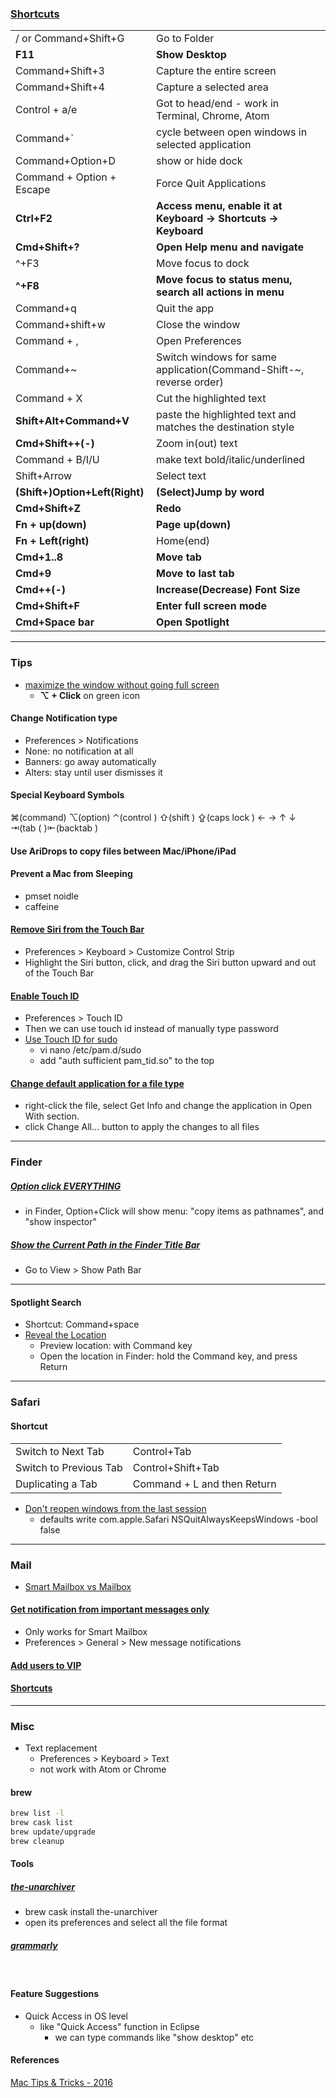 ### [Shortcuts](http://lifelongprogrammer.blogspot.com/2018/05/keyboard-shortcuts.html#mac-shortcuts)
|                                |                                                                     |
| ------------------------------ | ------------------------------------------------------------------- |
| / or Command+Shift+G           | Go to Folder                                                        |
| **F11**                        | **Show Desktop**                                                    |
| Command+Shift+3                | Capture the entire screen                                           |
| Command+Shift+4                | Capture a selected area                                             |
| Control + a/e                  | Got to head/end - work in Terminal, Chrome, Atom                    |
| Command+\`                     | cycle between open windows in selected application                  |
| Command+Option+D               | show or hide dock                                                   |
| Command + Option + Escape      | Force Quit Applications                                             |<kbd></kbd>
| **Ctrl+F2**                    | **Access menu, enable it at Keyboard -> Shortcuts -> Keyboard**     |
| **Cmd+Shift+?**                | **Open Help menu and navigate**                                     |
| ^+F3                           | Move focus to dock                                                  |
| **^+F8**                       | **Move focus to status menu, search all actions in menu**           |
| Command+q                      | Quit the app                                                        |
| Command+shift+w                | Close the window                                                    |
| Command + ,                    | Open Preferences                                                    |
| Command+~                      | Switch windows for same application(Command-Shift-~, reverse order) |
| Command + X                    | Cut the highlighted text                                            |
| **Shift+Alt+Command+V**        | paste the highlighted text and matches the destination style        |
| **Cmd+Shift++(-)**             | Zoom in(out) text                                                   |
| Command + B/I/U                | make text bold/italic/underlined                                    |
| Shift+Arrow                    | Select text                                                         |
| **(Shift+)Option+Left(Right)** | **(Select)Jump by word**                                            |
| **Cmd+Shift+Z**                | **Redo**                                                            |
| **Fn + up(down)**              | **Page up(down)**                                                   |
| **Fn + Left(right)**           | Home(end)                                                           |
| **Cmd+1..8**                   | **Move tab**                                                        |
| **Cmd+9**                      | **Move to last tab**                                                |
| **Cmd++(-)**                   | **Increase(Decrease) Font Size**                                    |
| **Cmd+Shift+F**                | **Enter full screen mode**                                          |
| **Cmd+Space bar**              | **Open Spotlight**                                                  |

---
### Tips
- [maximize the window without going full screen](https://www.cultofmac.com/410346/how-to-maximize-your-el-capitan-windows-without-going-full-screen/)
  - **⌥ + Click** on green icon

#### Change Notification type
- Preferences > Notifications
- None: no notification at all
- Banners: go away automatically
- Alters: stay until user dismisses it

#### Special Keyboard Symbols
⌘(command) ⌥(option) ⌃(control ) ⇧(shift ) ⇪(caps lock ) ← → ↑ ↓ ⇥(tab ( )⇤(backtab )

#### Use AriDrops to copy files between Mac/iPhone/iPad
#### Prevent a Mac from Sleeping
- pmset noidle
- caffeine

#### [Remove Siri from the Touch Bar](https://howchoo.com/g/zjbimjyxztr/how-to-remove-siri-from-the-touch-bar-on-the-macbook-pro#customize-the-control-strip)
- Preferences > Keyboard > Customize Control Strip
- Highlight the Siri button, click, and drag the Siri button upward and out of the Touch Bar

#### [Enable Touch ID](https://support.apple.com/en-us/HT207054)
- Preferences > Touch ID
- Then we can use touch id instead of manually type password
- [Use Touch ID for sudo](http://osxdaily.com/2017/11/22/use-touch-id-sudo-mac/)
    - vi nano /etc/pam.d/sudo
    - add "auth sufficient pam_tid.so" to the top

#### [Change default application for a file type](http://teohm.com/blog/mac-tips-change-default-application-for-a-file-type/)
- right-click the file, select Get Info and change the application in Open With section.
- click Change All… button to apply the changes to all files

---
### Finder
##### [Option click EVERYTHING](https://medium.com/productivity-freak/using-mac-os-x-productivity-enhancements-b7ca30ad38ee)
- in Finder, Option+Click will show menu: "copy items as pathnames", and "show inspector"

##### [Show the Current Path in the Finder Title Bar](https://www.tekrevue.com/tip/show-path-finder-title-bar/)
- Go to View > Show Path Bar

---
#### Spotlight Search
- Shortcut: Command+space
- [Reveal the Location](https://www.tekrevue.com/tip/show-spotlight-results-in-finder/)
    - Preview location: with Command key
    - Open the location in Finder: hold the Command key, and press Return

---

### Safari
#### Shortcut
|                        |                             |
| ---------------------- | --------------------------- |
| Switch to Next Tab     | Control+Tab                 |
| Switch to Previous Tab | Control+Shift+Tab           |
| Duplicating a Tab      | Command + L and then Return |
- [Don't reopen windows from the last session](https://www.markandersononline.com/blog/open-safari-without-opening-windows-last-session/)
  * defaults write com.apple.Safari NSQuitAlwaysKeepsWindows -bool false

---
### Mail
- [Smart Mailbox vs Mailbox](https://www.howtogeek.com/252635/how-to-organize-your-email-with-smart-mailboxes-in-apple-mail/)

#### [Get notification from important messages only](https://www.lifewire.com/vip-email-alerts-os-x-mail-1172746)
- Only works for Smart Mailbox
- Preferences > General > New message notifications

#### [Add users to VIP](https://www.imore.com/how-quickly-add-contact-your-vip-list-mac-mail)
#### [Shortcuts](http://lifelongprogrammer.blogspot.com/2018/05/keyboard-shortcuts.html#mac-mail)

---

### Misc
- Text replacement
  - Preferences > Keyboard > Text
  - not work with Atom or Chrome

#### brew
```bash
brew list -l
brew cask list
brew update/upgrade
brew cleanup
```

#### Tools
##### [the-unarchiver](https://theunarchiver.com/)
- brew cask install the-unarchiver
- open its preferences and select all the file format

##### [grammarly](https://app.grammarly.com/)

<br/>

#### Feature Suggestions
- Quick Access in OS level
  - like "Quick Access" function in Eclipse
    - we can type commands like "show desktop" etc

#### References
[Mac Tips & Tricks - 2016](http://lifelongprogrammer.blogspot.com/2016/04/mac-tips-tricks-2016.html)
